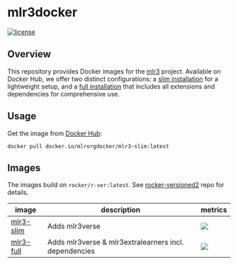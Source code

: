 # mlr3docker

<!-- badges: start -->

[![license](https://img.shields.io/badge/license-GPLv3-blue.svg)](https://opensource.org/licenses/GPL-3.0)

<!-- badges: end -->

## Overview

This repository provides Docker images for the [mlr3](https://github.com/mlr-org/mlr3) project.
Available on Docker Hub, we offer two distinct configurations: a [slim installation](https://hub.docker.com/r/mlrorgdocker/mlr3-slim) for a lightweight setup, and a [full installation](https://hub.docker.com/r/mlrorgdocker/mlr3-full) that includes all extensions and dependencies for comprehensive use.

## Usage

Get the image from [Docker Hub](https://hub.docker.com/u/mlrorgdocker):

```
docker pull docker.io/mlrorgdocker/mlr3-slim:latest
```

## Images

The images build on `rocker/r-ver:latest`. See [rocker-versioned2](https://github.com/rocker-org/rocker-versioned2) repo for details.

| image                                                        | description                                           | metrics                                                                                                                |
| ------------------------------------------------------------ | ----------------------------------------------------- | ---------------------------------------------------------------------------------------------------------------------- |
| [mlr3-slim](https://hub.docker.com/r/mlrorgdocker/mlr3-slim) | Adds mlr3verse                                        | [![](https://img.shields.io/docker/pulls/mlrorgdocker/mlr3-slim.svg)](https://hub.docker.com/r/mlrorgdocker/mlr3-slim) |
| [mlr3-full](https://hub.docker.com/r/mlrorgdocker/mlr3-full) | Adds mlr3verse & mlr3extralearners incl. dependencies | [![](https://img.shields.io/docker/pulls/mlrorgdocker/mlr3-full.svg)](https://hub.docker.com/r/mlrorgdocker/mlr3-slim) |

